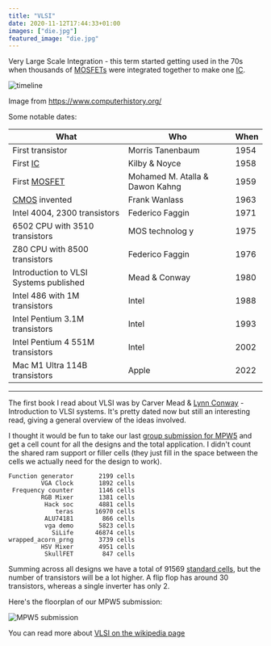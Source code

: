 ```yaml
---
title: "VLSI"
date: 2020-11-12T17:44:33+01:00
images: ["die.jpg"]
featured_image: "die.jpg"
---
```


Very Large Scale Integration - this term started getting used in the 70s when thousands of [MOSFETs](/terminology/mosfet) were
integrated together to make one [IC](/terminology/ic).

![timeline](/timeline.jpg)

Image from https://www.computerhistory.org/

Some notable dates:

| What                                  | Who                             | When     |
|---------------------------------------|---------------------------------|----------|
| First transistor                      | Morris Tanenbaum                | 1954     |
| First [IC](/terminology/ic)           | Kilby & Noyce                   | 1958     |
| First [MOSFET](/terminology/mosfet)   | Mohamed M. Atalla & Dawon Kahng | 1959     |
| [CMOS](/terminology/cmos) invented    | Frank Wanlass                   | 1963     |
| Intel 4004, 2300 transistors          | Federico Faggin                 | 1971     |
| 6502 CPU with 3510 transistors        | MOS technolog y                 | 1975     |
| Z80 CPU with 8500 transistors         | Federico Faggin                 | 1976     |
| Introduction to VLSI Systems published| Mead & Conway                   | 1980     |
| Intel 486 with 1M transistors         | Intel                           | 1988     |
| Intel Pentium 3.1M transistors        | Intel                           | 1993     |
| Intel Pentium 4 551M transistors      | Intel                           | 2002     |
| Mac M1 Ultra 114B transistors         | Apple                           | 2022     |

---

The first book I read about VLSI was by Carver Mead & [Lynn Conway](https://ai.eecs.umich.edu/people/conway/conway.html) - Introduction to VLSI systems. It's pretty dated now but still an interesting read, giving a general overview of the ideas involved.

I thought it would be fun to take our last [group submission for MPW5](/post/mpw5_submitted) and get a cell count for all the designs and the total application. I didn't count the shared ram support or filler cells (they just fill in the space between the cells we actually need for the design to work).

    Function generator       2199 cells
             VGA Clock       1892 cells
     Frequency counter       1146 cells
             RGB Mixer       1381 cells
              Hack soc       4881 cells
                 teras      16970 cells
              ALU74181        866 cells
              vga demo       5823 cells
                SiLife      46874 cells
    wrapped_acorn_prng       3739 cells
             HSV Mixer       4951 cells
              SkullFET        847 cells

Summing across all designs we have a total of 91569 [standard cells](/terminology/standardcell), but the number of transistors will be a lot higher.
A flip flop has around 30 transistors, whereas a single inverter has only 2.

Here's the floorplan of our MPW5 submission:

![MPW5 submission](/mpw5_multi_macro.png)

You can read more about [VLSI on the wikipedia page](https://en.wikipedia.org/wiki/Very_Large_Scale_Integration)
